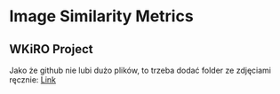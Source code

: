 # Image Similarity Metrics

## WKiRO Project
Jako że github nie lubi dużo plików, to trzeba dodać folder ze zdjęciami ręcznie: [Link](https://polslpl-my.sharepoint.com/:u:/g/personal/pr301957_student_polsl_pl/EalFSv066mFPl-m7hRLpuiIBVXxd4W--DLhAGVi5-RU6qA?e=U0gpVg)
